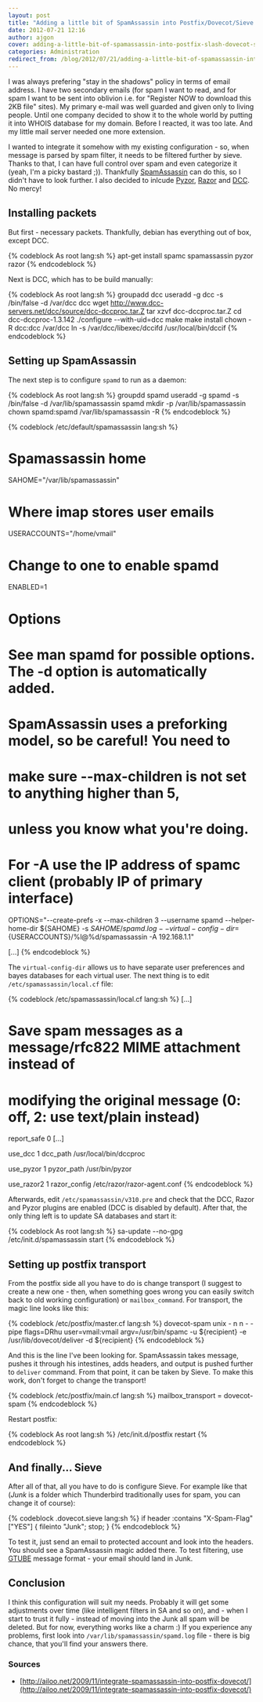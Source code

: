```yaml
---
layout: post
title: "Adding a little bit of SpamAssassin into Postfix/Dovecot/Sieve soup"
date: 2012-07-21 12:16
author: ajgon
cover: adding-a-little-bit-of-spamassassin-into-postfix-slash-dovecot-slash-sieve-soup.jpg
categories: Administration
redirect_from: /blog/2012/07/21/adding-a-little-bit-of-spamassassin-into-postfix-slash-dovecot-slash-sieve-soup/
---
```


I was always prefering "stay in the shadows" policy in terms of email address.
I have two secondary emails (for spam I want to read, and for spam I want to be
sent into oblivion i.e. for "Register NOW to download this 2KB file" sites). My
primary e-mail was well guarded and given only to living people. Until one
company decided to show it to the whole world by putting it into WHOIS database
for my domain. Before I reacted, it was too late. And my little mail server
needed one more extension.

<!--more-->

I wanted to integrate it somehow with my existing configuration - so, when
message is parsed by spam filter, it needs to be filtered further by sieve.
Thanks to that, I can have full control over spam and even categorize it (yeah,
I'm a picky bastard ;)). Thankfully
[SpamAssassin](http://spamassassin.apache.org/) can do this, so I didn't have
to look further. I also decided to inlcude
[Pyzor](http://sourceforge.net/apps/trac/pyzor/),
[Razor](http://razor.sourceforge.net/) and
[DCC](http://www.dcc-servers.net/dcc/). No mercy!

## Installing packets

But first - necessary packets. Thankfully, debian has everything out of box,
except DCC.

{% codeblock As root lang:sh %}
apt-get install spamc spamassassin pyzor razor
{% endcodeblock %}

Next is DCC, which has to be build manually:

{% codeblock As root lang:sh %}
groupadd dcc
useradd -g dcc -s /bin/false -d /var/dcc dcc
wget http://www.dcc-servers.net/dcc/source/dcc-dccproc.tar.Z
tar xzvf dcc-dccproc.tar.Z
cd dcc-dccproc-1.3.142
./configure --with-uid=dcc
make
make install
chown -R dcc:dcc /var/dcc
ln -s /var/dcc/libexec/dccifd /usr/local/bin/dccif
{% endcodeblock %}

## Setting up SpamAssassin

The next step is to configure `spamd` to run as a daemon:

{% codeblock As root lang:sh %}
groupdd spamd
useradd -g spamd -s /bin/false -d /var/lib/spamassassin spamd
mkdir -p /var/lib/spamassassin
chown spamd:spamd /var/lib/spamassassin -R
{% endcodeblock %}

{% codeblock /etc/default/spamassassin lang:sh %}
# Spamassassin home
SAHOME="/var/lib/spamassassin"

# Where imap stores user emails
USERACCOUNTS="/home/vmail"

# Change to one to enable spamd
ENABLED=1

# Options
# See man spamd for possible options. The -d option is automatically added.

# SpamAssassin uses a preforking model, so be careful! You need to
# make sure --max-children is not set to anything higher than 5,
# unless you know what you're doing.
# For -A use the IP address of spamc client (probably IP of primary interface)
OPTIONS="--create-prefs -x --max-children 3 --username spamd --helper-home-dir ${SAHOME} -s ${SAHOME}/spamd.log --virtual-config-dir=${USERACCOUNTS}/%l@%d/spamassassin -A 192.168.1.1"

[...]
{% endcodeblock %}

The `virtual-config-dir` allows us to have separate user preferences and bayes
databases for each virtual user. The next thing is to edit
`/etc/spamassassin/local.cf` file:

{% codeblock /etc/spamassassin/local.cf lang:sh %}
[...]
# Save spam messages as a message/rfc822 MIME attachment instead of
# modifying the original message (0: off, 2: use text/plain instead)
report_safe 0
[...]

use_dcc 1
dcc_path /usr/local/bin/dccproc

use_pyzor 1
pyzor_path /usr/bin/pyzor

use_razor2 1
razor_config /etc/razor/razor-agent.conf
{% endcodeblock %}

Afterwards, edit `/etc/spamassassin/v310.pre` and check that the DCC, Razor and
Pyzor plugins are enabled (DCC is disabled by default). After that, the only
thing left is to update SA databases and start it:

{% codeblock As root lang:sh %}
sa-update --no-gpg
/etc/init.d/spamassassin start
{% endcodeblock %}

## Setting up postfix transport

From the postfix side all you have to do is change transport (I suggest to
create a new one - then, when something goes wrong you can easily switch back
to old working configuration) or `mailbox_command`. For transport, the magic
line looks like this:

{% codeblock /etc/postfix/master.cf lang:sh %}
dovecot-spam   unix  -       n       n       -       -       pipe
    flags=DRhu user=vmail:vmail argv=/usr/bin/spamc -u ${recipient} -e /usr/lib/dovecot/deliver -d ${recipient}
{% endcodeblock %}

And this is the line I've been looking for. SpamAssassin takes message, pushes
it through his intestines, adds headers, and output is pushed further to
`deliver` command. From that point, it can be taken by Sieve. To make this
work, don't forget to change the transport!

{% codeblock /etc/postfix/main.cf lang:sh %}
mailbox_transport = dovecot-spam
{% endcodeblock %}

Restart postfix:

{% codeblock As root lang:sh %}
/etc/init.d/postfix restart
{% endcodeblock %}

## And finally... Sieve

After all of that, all you have to do is configure Sieve. For example like that
(_Junk_ is a folder which Thunderbird traditionally uses for spam, you can
change it of course):

{% codeblock .dovecot.sieve lang:sh %}
if header :contains "X-Spam-Flag" ["YES"] { fileinto "Junk"; stop; }
{% endcodeblock %}

To test it, just send an email to protected account and look into the headers.
You should see a SpamAssassin magic added there. To test filtering, use
[GTUBE](http://spamassassin.apache.org/gtube/) message format - your email
should land in Junk.

## Conclusion

I think this configuration will suit my needs. Probably it will get some
adjustments over time (like intelligent filters in SA and so on), and - when I
start to trust it fully - instead of moving into the Junk all spam will be
deleted. But for now, everything works like a charm :) If you experience any
problems, first look into `/var/lib/spamassassin/spamd.log` file - there is big
chance, that you'll find your answers there.

### Sources

* [http://ailoo.net/2009/11/integrate-spamassassin-into-postfix-dovecot/](http://ailoo.net/2009/11/integrate-spamassassin-into-postfix-dovecot/)
